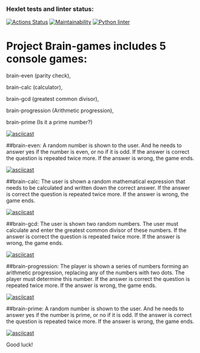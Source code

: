 ### Hexlet tests and linter status:
[![Actions Status](https://github.com/DenisTabakov/python-project-lvl1/workflows/hexlet-check/badge.svg)](https://github.com/DenisTabakov/python-project-lvl1/actions)
[![Maintainability](https://api.codeclimate.com/v1/badges/a99a88d28ad37a79dbf6/maintainability)](https://codeclimate.com/github/codeclimate/codeclimate/maintainability)
[![Python linter](https://github.com/DenisTabakov/python-project-lvl1/actions/workflows/linter_flake8.yml/badge.svg)](https://github.com/DenisTabakov/python-project-lvl1/actions/workflows/linter_flake8.yml)

# Project Brain-games includes 5 console games:
brain-even (parity check),

brain-calc (calculator),

brain-gcd (greatest common divisor),

brain-progression (Arithmetic progression),

brain-prime (Is it a prime number?)

[![asciicast](https://asciinema.org/a/2zJguc1Ztc7iCEdecjjmZrSHq.png)](https://asciinema.org/a/2zJguc1Ztc7iCEdecjjmZrSHq)

##brain-even:
A random number is shown to the user. And he needs to answer yes if the number is even, or no if it is odd.
If the answer is correct the question is repeated twice more. If the answer is wrong, the game ends.

[![asciicast](https://asciinema.org/a/jtXFfH17Ae13U9nOS5LXxkbYE.png)](https://asciinema.org/a/jtXFfH17Ae13U9nOS5LXxkbYE)

##brain-calc:
The user is shown a random mathematical expression that needs to be calculated and written down the correct answer. If the answer is correct the question is repeated twice more. If the answer is wrong, the game ends.

[![asciicast](https://asciinema.org/a/UY7h0IsUWMHK2KKukw8j9aIcr.png)](https://asciinema.org/a/UY7h0IsUWMHK2KKukw8j9aIcr)

##brain-gcd:
The user is shown two random numbers. The user must calculate and enter the greatest common divisor of these numbers. If the answer is correct the question is repeated twice more. If the answer is wrong, the game ends.

[![asciicast](https://asciinema.org/a/a1fLh7kSGpYHjwfKpzdSa0UxP.png)](https://asciinema.org/a/a1fLh7kSGpYHjwfKpzdSa0UxP)

##brain-progression:
The player is shown a series of numbers forming an arithmetic progression, replacing any of the numbers with two dots. The player must determine this number. If the answer is correct the question is repeated twice more. If the answer is wrong, the game ends.

[![asciicast](https://asciinema.org/a/wDxmiNlMzGbs028wl1JWqU7WD.png)](https://asciinema.org/a/wDxmiNlMzGbs028wl1JWqU7WD)

##brain-prime:
A random number is shown to the user. And he needs to answer yes if the number is prime, or no if it is odd.
If the answer is correct the question is repeated twice more. If the answer is wrong, the game ends.

[![asciicast](https://asciinema.org/a/M6H2JZB1WIdx9O2lEbG61jolg.png)](https://asciinema.org/a/M6H2JZB1WIdx9O2lEbG61jolg)

Good luck!
